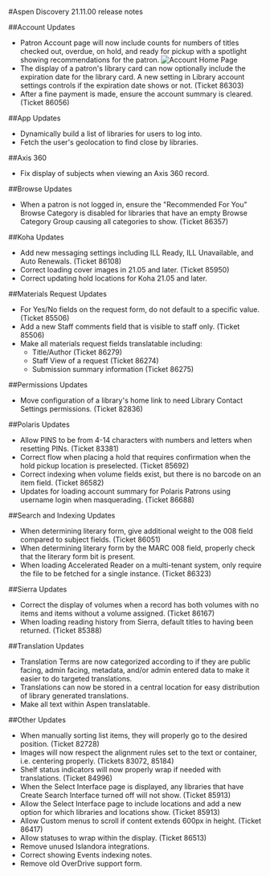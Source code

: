 #Aspen Discovery 21.11.00 release notes

##Account Updates
- Patron Account page will now include counts for numbers of titles checked out, overdue, on hold, and ready for pickup with a spotlight showing recommendations for the patron. 
  ![Account Home Page](/release_notes/images/21_11_00_account_home.png)
- The display of a patron's library card can now optionally include the expiration date for the library card. A new setting in Library account settings controls if the expiration date shows or not.  (Ticket 86303)   
- After a fine payment is made, ensure the account summary is cleared. (Ticket 86056)

##App Updates
- Dynamically build a list of libraries for users to log into.
- Fetch the user's geolocation to find close by libraries.

##Axis 360
- Fix display of subjects when viewing an Axis 360 record.

##Browse Updates
- When a patron is not logged in, ensure the "Recommended For You" Browse Category is disabled for libraries that have an empty Browse Category Group causing all categories to show. (Ticket 86357)

##Koha Updates
- Add new messaging settings including ILL Ready, ILL Unavailable, and Auto Renewals. (Ticket 86108)
- Correct loading cover images in 21.05 and later. (Ticket 85950)
- Correct updating hold locations for Koha 21.05 and later. 

##Materials Request Updates
- For Yes/No fields on the request form, do not default to a specific value. (Ticket 85506)
- Add a new Staff comments field that is visible to staff only. (Ticket 85506)
- Make all materials request fields translatable including:
  - Title/Author (Ticket 86279)
  - Staff View of a request (Ticket 86274)
  - Submission summary information (Ticket 86275)

##Permissions Updates
- Move configuration of a library's home link to need Library Contact Settings permissions. (Ticket 82836)

##Polaris Updates
- Allow PINS to be from 4-14 characters with numbers and letters when resetting PINs. (Ticket 83381)
- Correct flow when placing a hold that requires confirmation when the hold pickup location is preselected. (Ticket 85692)
- Correct indexing when volume fields exist, but there is no barcode on an item field. (Ticket 86582)
- Updates for loading account summary for Polaris Patrons using username login when masquerading. (Ticket 86688)

##Search and Indexing Updates
- When determining literary form, give additional weight to the 008 field compared to subject fields. (Ticket 86051)
- When determining literary form by the MARC 008 field, properly check that the literary form bit is present.
- When loading Accelerated Reader on a multi-tenant system, only require the file to be fetched for a single instance. (Ticket 86323)

##Sierra Updates
- Correct the display of volumes when a record has both volumes with no items and items without a volume assigned. (Ticket 86167)
- When loading reading history from Sierra, default titles to having been returned.  (Ticket 85388) 

##Translation Updates
- Translation Terms are now categorized according to if they are public facing, admin facing, metadata, and/or admin entered data to make it easier to do targeted translations. 
- Translations can now be stored in a central location for easy distribution of library generated translations. 
- Make all text within Aspen translatable. 

##Other Updates
- When manually sorting list items, they will properly go to the desired position. (Ticket 82728)
- Images will now respect the alignment rules set to the text or container, i.e. centering properly. (Tickets 83072, 85184)
- Shelf status indicators will now properly wrap if needed with translations. (Ticket 84996)
- When the Select Interface page is displayed, any libraries that have Create Search Interface turned off will not show. (Ticket 85913) 
- Allow the Select Interface page to include locations and add a new option for which libraries and locations show. (Ticket 85913)
- Allow Custom menus to scroll if content extends 600px in height. (Ticket 86417)
- Allow statuses to wrap within the display. (Ticket 86513)
- Remove unused Islandora integrations.
- Correct showing Events indexing notes.
- Remove old OverDrive support form.
